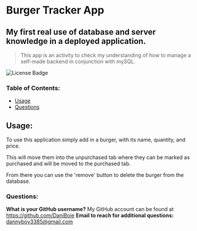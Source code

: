 # Burger Tracker App
## My first real use of database and server knowledge in a deployed application.

> This app is an activity to check my understanding of how to manage a self-made backend in conjunction with mySQL.

![License Badge](https://img.shields.io/badge/license-none-blue.svg)

### Table of Contents:
* [Usage](#usage)
* [Questions](#questions)

## Usage:
 To use this application simply add in a burger, with its name, quantity, and price.

 This will move them into the unpurchased tab where they can be marked as purchased and will be moved to the purchased tab.

 From there you can use the 'remove' button to delete the burger from the database.


### Questions:
**What is your GitHub username?** My GitHub account can be found at https://github.com/DaniBoie
**Email to reach for additional questions:** dannyboy3385@gmail.com